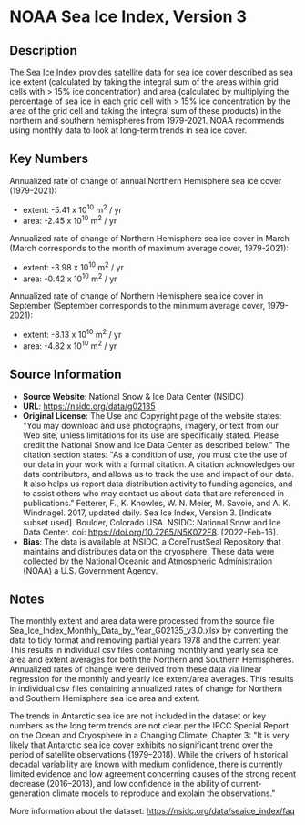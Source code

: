 
# NOAA Sea Ice Index, Version 3

## Description
The Sea Ice Index provides satellite data for sea ice cover described as sea ice extent (calculated by taking the integral sum of the areas within grid cells with > 15% ice concentration) and area (calculated by multiplying the percentage of sea ice in each grid cell with > 15% ice concentration by the area of the grid cell and taking the integral sum of these products) in the northern and southern hemispheres from 1979-2021. NOAA recommends using monthly data to look at long-term trends in sea ice cover.

## Key Numbers
Annualized rate of change of annual Northern Hemisphere sea ice cover (1979-2021):
* extent: -5.41 x 10<sup>10</sup> m<sup>2</sup> / yr
* area: -2.45 x 10<sup>10</sup> m<sup>2</sup> / yr

Annualized rate of change of Northern Hemisphere sea ice cover in March (March corresponds to the month of maximum average cover, 1979-2021):
* extent: -3.98 x 10<sup>10</sup> m<sup>2</sup> / yr
* area: -0.42 x 10<sup>10</sup> m<sup>2</sup> / yr

Annualized rate of change of Northern Hemisphere sea ice cover in September (September corresponds to the minimum average cover, 1979-2021):
* extent: -8.13 x 10<sup>10</sup> m<sup>2</sup> / yr
* area: -4.82 x 10<sup>10</sup> m<sup>2</sup> / yr

## Source Information
* **Source Website**: National Snow & Ice Data Center (NSIDC)
* **URL**: https://nsidc.org/data/g02135
* **Original License**: The Use and Copyright page of the website states: "You may download and use photographs, imagery, or text from our Web site, unless limitations for its use are specifically stated. Please credit the National Snow and Ice Data Center as described below." The citation section states: "As a condition of use, you must cite the use of our data in your work with a formal citation. A citation acknowledges our data contributors, and allows us to track the use and impact of our data. It also helps us report data distribution activity to funding agencies, and to assist others who may contact us about data that are referenced in publications."
Fetterer, F., K. Knowles, W. N. Meier, M. Savoie, and A. K. Windnagel. 2017, updated daily. Sea Ice Index, Version 3. [Indicate subset used]. Boulder, Colorado USA. NSIDC: National Snow and Ice Data Center. doi: https://doi.org/10.7265/N5K072F8. [2022-Feb-16].
* **Bias**: The data is available at NSIDC, a CoreTrustSeal Repository that maintains and distributes data on the cryosphere. These data were collected by the National Oceanic and Atmospheric Administration (NOAA) a U.S. Government Agency.

## Notes
The monthly extent and area data were processed from the source file Sea_Ice_Index_Monthly_Data_by_Year_G02135_v3.0.xlsx by converting the data to tidy format and removing partial years 1978 and the current year. This results in individual csv files containing monthly and yearly sea ice area and extent averages for both the Northern and Southern Hemispheres. Annualized rates of change were derived from these data via linear regression for the monthly and yearly ice extent/area averages. This results in individual csv files containing annualized rates of change for Northern and Southern Hemisphere sea ice area and extent.

The trends in Antarctic sea ice are not included in the dataset or key numbers as the long term trends are not clear per the IPCC Special Report on the Ocean and Cryosphere in a Changing Climate, Chapter 3: "It is very likely that Antarctic sea ice cover exhibits no significant trend over the period of satellite observations
(1979–2018). While the drivers of historical decadal variability are known with medium confidence, there is currently limited evidence and low agreement concerning causes of the strong recent decrease (2016–2018), and low confidence in the ability of current-generation climate models to reproduce and explain the observations."

More information about the dataset: https://nsidc.org/data/seaice_index/faq
